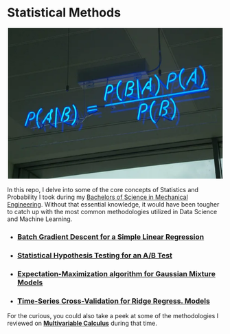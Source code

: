 # Statistical Methods

<p align="center">
<img width="500" height="350" src="https://github.com/GBlanch/Statistical-Methods/blob/main/assets/PyCon%202017%20-%20Eric%20J%20Ma%20Bayesian%20Statistical%20Analysis%20with%20Python.png"> 


In this repo, I delve into some of the core concepts of Statistics and Probability I took during my [Bachelors of Science in Mechanical Engineering](https://github.com/GBlanch/Portfolio/blob/main/0.Files/A.Transcripts/0.WES%20Course-by-Course%20report/readme.md). Without that essential knowledge, it would have been tougher to catch up with the most common methodologies utilized in Data Science and Machine Learning.

 + ### [Batch Gradient Descent for a Simple Linear Regression](https://github.com/GBlanch/Statistical-Methods/blob/main/0.BGD%20for%20a%20Simple%20Linear%20Regression/Cost-Loss%20Funct.%20and%20BGD.ipynb)
 + ### [Statistical Hypothesis Testing for an A/B Test](https://github.com/GBlanch/Statistical-Methods/blob/main/3.Stat._Hypoth._Testing_for_an_AB_Test/Stat._Hypoth._Testing_AB_Test.ipynb)
 + ### [Expectation-Maximization algorithm for Gaussian Mixture Models ](https://github.com/GBlanch/Statistical-Methods/blob/main/2.Expect.%E2%80%93Max.%20algorithm%20for%20GMMs/EM%20for%20GMM_2.ipynb)
 + ### [Time-Series Cross-Validation for Ridge Regress. Models](https://github.com/GBlanch/Time-Series-Cross-Validation-for-a-RR-model/blob/main/TSCV%20for%20a%20RR%20model.ipynb)




For the curious, you could also take a peek at some of the methodologies I reviewed on **[Multivariable Calculus](https://github.com/GBlanch/Multivar.-calculus-on-AFM/tree/main#potential-flow)** during that time.

